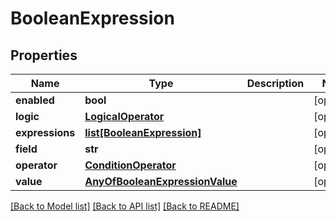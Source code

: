 # BooleanExpression

## Properties
Name | Type | Description | Notes
------------ | ------------- | ------------- | -------------
**enabled** | **bool** |  | [optional] 
**logic** | [**LogicalOperator**](LogicalOperator.md) |  | [optional] 
**expressions** | [**list[BooleanExpression]**](BooleanExpression.md) |  | [optional] 
**field** | **str** |  | [optional] 
**operator** | [**ConditionOperator**](ConditionOperator.md) |  | [optional] 
**value** | [**AnyOfBooleanExpressionValue**](AnyOfBooleanExpressionValue.md) |  | [optional] 

[[Back to Model list]](../README.md#documentation-for-models) [[Back to API list]](../README.md#documentation-for-api-endpoints) [[Back to README]](../README.md)

